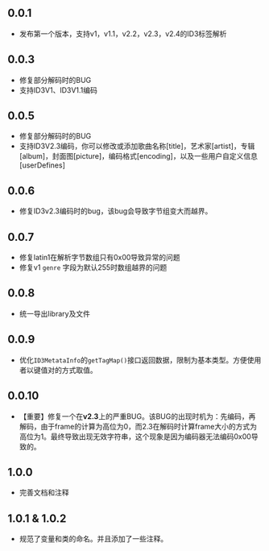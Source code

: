 ## 0.0.1

* 发布第一个版本，支持v1，v1.1，v2.2，v2.3，v2.4的ID3标签解析

## 0.0.3

* 修复部分解码时的BUG
* 支持ID3V1、ID3V1.1编码

## 0.0.5

* 修复部分解码时的BUG
* 支持ID3V2.3编码，你可以修改或添加歌曲名称[title]，艺术家[artist]，专辑[album]，封面图[picture]，编码格式[encoding]，以及一些用户自定义信息[userDefines]

## 0.0.6

* 修复ID3v2.3编码时的bug，该bug会导致字节组变大而越界。 

## 0.0.7
* 修复latin1在解析字节数组只有0x00导致异常的问题
* 修复v1 `genre` 字段为默认255时数组越界的问题

## 0.0.8
* 统一导出library及文件

## 0.0.9
* 优化`ID3MetataInfo`的`getTagMap()`接口返回数据，限制为基本类型。方便使用者以键值对的方式取值。

## 0.0.10
* 【重要】修复一个在**v2.3**上的严重BUG。该BUG的出现时机为：先编码，再解码，由于frame的计算为高位为0，而2.3在解码时计算frame大小的方式为高位为1。最终导致出现无效字符串，这个现象是因为编码器无法编码0x00导致的。

## 1.0.0
* 完善文档和注释

## 1.0.1 & 1.0.2
* 规范了变量和类的命名。并且添加了一些注释。